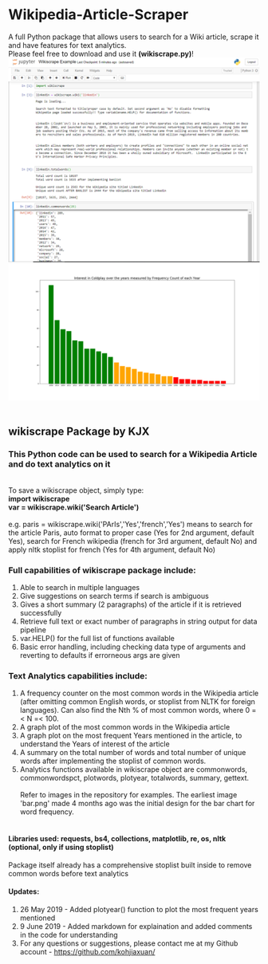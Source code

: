 # Wikipedia-Article-Scraper
A full Python package that allows users to search for a Wiki article, scrape it and have features for text analytics. <br>
Please feel free to download and use it <b>(wikiscrape.py)</b>! <br>
![Linkedin Example](https://github.com/kohjiaxuan/Wikipedia-Article-Scraper/blob/master/WikiScrape_Example.PNG)  <br>
![Linkedin Example](https://github.com/kohjiaxuan/Wikipedia-Article-Scraper/blob/master/coldplayyearcount.png)  <br><br>

## wikiscrape Package by KJX
### This Python code can be used to search for a Wikipedia Article and do text analytics on it
<br>
To save a wikiscrape object, simply type: <br>
<b> import wikiscrape </b><br>
<b> var = wikiscrape.wiki('Search Article') </b> <br> <br>
e.g. paris = wikiscrape.wiki('PArIs','Yes','french','Yes') means to search for the article Paris, auto format to proper case (Yes for 2nd argument, default Yes), search for French wikipedia (french for 3rd argument, default No) and apply nltk stoplist for french (Yes for 4th argument, default No) <br>

### Full capabilities of wikiscrape package include: <br>
1. Able to search in multiple languages <br>
2. Give suggestions on search terms if search is ambiguous <br>
3. Gives a short summary (2 paragraphs) of the article if it is retrieved successfully <br>
4. Retrieve full text or exact number of paragraphs in string output for data pipeline <br>
5. var.HELP() for the full list of functions available <br>
6. Basic error handling, including checking data type of arguments and reverting to defaults if errorneous args are given <br>

### Text Analytics capabilities include: <br>
1. A frequency counter on the most common words in the Wikipedia article (after omitting common English words, or stoplist from NLTK for foreign languages). Can also find the Nth % of most common words, where 0 =< N =< 100. <br>
2. A graph plot of the most common words in the Wikipedia article <br>
3. A graph plot on the most frequent Years mentioned in the article, to understand the Years of interest of the article <br>
4. A summary on the total number of words and total number of unique words after implementing the stoplist of common words. <br>
5. Analytics functions available in wikiscrape object are commonwords, commonwordspct, plotwords, plotyear, totalwords, summary, gettext. 
<br><br>
Refer to images in the repository for examples. The earliest image 'bar.png' made 4 months ago was the initial design for the bar chart for word frequency.
<br><br>

#### Libraries used: requests, bs4, collections, matplotlib, re, os, nltk (optional, only if using stoplist)
Package itself already has a comprehensive stoplist built inside to remove common words before text analytics <br>

#### Updates: <br>
1. 26 May 2019 - Added plotyear() function to plot the most frequent years mentioned
2. 9 June 2019 - Added markdown for explaination and added comments in the code for understanding <br>
3. For any questions or suggestions, please contact me at my Github account - https://github.com/kohjiaxuan/ <br>
